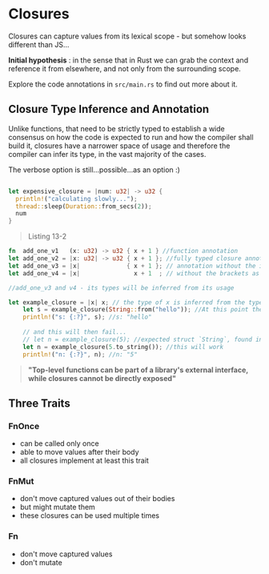 # Closures

Closures can capture values from its lexical scope - but somehow looks different than JS...

**Initial hypothesis** : in the sense that in Rust we can grab the context and reference it from elsewhere, and not only from the surrounding scope.

Explore the code annotations in `src/main.rs` to find out more about it.

## Closure Type Inference and Annotation

Unlike functions, that need to be strictly typed to establish a wide consensus on how the code is expected to run and how the compiler shall build it, closures have a narrower space of usage and therefore the compiler can infer its type, in the vast majority of the cases.

The verbose option is still...possible...as an option :)

```rust

let expensive_closure = |num: u32| -> u32 {
  println!("calculating slowly...");
  thread::sleep(Duration::from_secs(2));
  num
}

```

> Listing 13-2

```rust
fn  add_one_v1   (x: u32) -> u32 { x + 1 } //function annotation
let add_one_v2 = |x: u32| -> u32 { x + 1 }; //fully typed closure annotation
let add_one_v3 = |x|             { x + 1 }; // annotation without the inferred types
let add_one_v4 = |x|               x + 1  ; // without the brackets as the closure's body as only one expression, in this case `x+1`

//add_one_v3 and v4 - its types will be inferred from its usage

let example_closure = |x| x; // the type of x is inferred from the type of the argument
    let s = example_closure(String::from("hello")); //At this point the compiler will infer that x is of type String...
    println!("s: {:?}", s); //s: "hello"
    
    // and this will then fail...
    // let n = example_closure(5); //expected struct `String`, found integer - mismatched types
    let n = example_closure(5.to_string()); //this will work
    println!("n: {:?}", n); //n: "5"
```

>**"Top-level functions can be part of a library's external interface, while closures cannot be directly exposed"**

## Three Traits

### FnOnce

- can be called only once
- able to move values after their body
- all closures implement at least this trait

### FnMut

- don't move captured values out of their bodies
- but might mutate them
- these closures can be used multiple times

### Fn

- don't move captured values
- don't mutate
